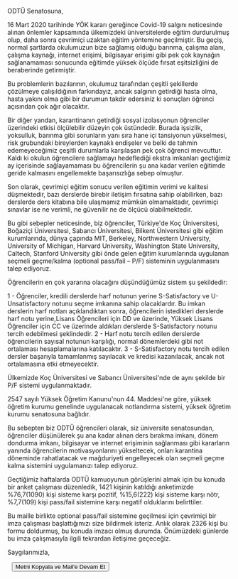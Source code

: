 ODTÜ Senatosuna,

16 Mart 2020 tarihinde YÖK kararı gereğince Covid-19 salgını neticesinde alınan önlemler kapsamında ülkemizdeki üniversitelerde eğitim durdurulmuş olup, daha sonra çevrimiçi uzaktan eğitim yöntemine geçilmiştir.
Bu geçiş, normal şartlarda okulumuzun bize sağlamış olduğu barınma, çalışma alanı, çalışma kaynağı, internet erişimi, bilgisayar erişimi gibi pek çok kaynağın sağlanamaması sonucunda eğitimde yüksek ölçüde fırsat eşitsizliğini de beraberinde getirmiştir.

Bu problemlerin bazılarının, okulumuz tarafından çeşitli şekillerde çözülmeye çalışıldığının farkındayız, ancak salgının getirdiği hasta olma, hasta yakını olma gibi bir durumun takdir edersiniz ki sonuçları öğrenci açısından çok ağır olacaktır.

Bir diğer yandan, karantinanın getirdiği sosyal izolasyonun öğrenciler üzerindeki etkisi ölçülebilir düzeyin çok üstündedir. Burada işsizlik, yoksulluk, barınma gibi sorunların yanı sıra hane içi tansiyonun yükselmesi, risk grubundaki bireylerden kaynaklı endişeler ve belki de tahmin edemeyeceğimiz çeşitli durumlarla karşılaşan pek çok öğrenci mevcuttur. Kaldı ki okulun öğrencilere sağlamayı hedeflediği ekstra imkanları geçtiğimiz ay içerisinde sağlayamaması bu öğrencilerin şu ana kadar verilen eğitimde geride kalmasını engellemekte başarısızlığa sebep olmuştur.

Son olarak, çevrimiçi eğitim sonucu verilen eğitimin verimi ve kalitesi düşmektedir, bazı derslerde birebir iletişim fırsatına sahip olabilirken, bazı derslerde ders kitabına bile ulaşmamız mümkün olmamaktadır, çevrimiçi sınavlar ise ne verimli, ne güvenilir ne de ölçücü olabilmektedir.

Bu gibi sebepler neticesinde, biz öğrenciler, Türkiye'de Koç Üniversitesi, Boğaziçi Üniversitesi, Sabancı Üniversitesi, Bilkent Üniversitesi gibi eğitim kurumlarında, dünya çapında MIT, Berkeley, Northwestern University, University of Michigan, Harvard University, Washington State University, Caltech, Stanford University gibi önde gelen eğitim kurumlarında uygulanan seçmeli geçme/kalma (optional pass/fail – P/F) sisteminin uygulanmasını talep ediyoruz.

Öğrencilerin en çok yararına olacağını düşündüğümüz sistem şu şekildedir:

1 - Öğrenciler, kredili derslerde harf notunun yerine S-Satisfactory ve U-Unsatisfactory notunu seçme imkanına sahip olacaklardır. Bu imkan derslerin harf notları açıklandıktan sonra, öğrencilerin istedikleri derslerde harf notu yerine,Lisans Öğrencileri için DD ve üzerinde, Yüksek Lisans Öğrenciler için CC ve üzerinde aldıkları derslerde S-Satisfactory notunu tercih edebilmesi şeklindedir.
2 - Harf notu tercih edilen derslerde öğrencilerin sayısal notunun karşılığı, normal dönemlerdeki gibi not ortalaması hesaplamalarına katılacaktır.
3 - S-Satisfactory notu tercih edilen dersler başarıyla tamamlanmış sayılacak ve kredisi kazanılacak, ancak not ortalamasına etki etmeyecektir.

Ülkemizde Koç Üniversitesi ve Sabancı Üniversitesi'nde de aynı şekilde bir P/F sistemi uygulanmaktadır.

2547 sayılı Yüksek Öğretim Kanunu'nun 44. Maddesi'ne göre, yüksek öğretim kurumu genelinde uygulanacak notlandırma sistemi, yüksek öğretim kurumu senatosuna bağlıdır.

Bu sebepten biz ODTÜ öğrencileri olarak, siz üniversite senatosundan, öğrenciler düşünülerek şu ana kadar alınan ders bırakma imkanı, dönem dondurma imkanı, bilgisayar ve internet erişiminin sağlanması gibi kararların yanında öğrencilerin motivasyonlarını yükseltecek, onları karantina döneminde rahatlatacak ve mağduriyeti engelleyecek olan seçmeli geçme kalma sistemini uygulamanızı talep ediyoruz.

Geçtiğimiz haftalarda ODTÜ kamuoyunun görüşlerini almak için bu konuda bir anket çalışması düzenledik, 1421 kişinin katıldığı anketimizde %76,7(1090) kişi sisteme karşı pozitif, %15,6(222) kişi sisteme karşı nötr, %7,7(109) kişi pass/fail sistemine karşı negatif olduklarını belirttiler.

Bu maille birlikte optional pass/fail sistemine geçilmesi için çevrimiçi bir imza çalışması başlattığımızı size bildirmek isteriz. Anlık olarak 2326 kişi bu formu doldurmuş, bu konuda imzacı olmuş durumda. Önümüzdeki günlerde bu imza çalışmasıyla ilgili tekrardan iletişime geçeceğiz.

Saygılarımızla,

<textarea style="height: 0px; max-height: 0px; width: 0px; max-width: 0px; opacity: 0" id="textarea">
ODTÜ Senatosuna,

16 Mart 2020 tarihinde YÖK kararı gereğince Covid-19 salgını neticesinde alınan önlemler kapsamında ülkemizdeki üniversitelerde eğitim durdurulmuş olup, daha sonra çevrimiçi uzaktan eğitim yöntemine geçilmiştir.
Bu geçiş, normal şartlarda okulumuzun bize sağlamış olduğu barınma, çalışma alanı, çalışma kaynağı, internet erişimi, bilgisayar erişimi gibi pek çok kaynağın sağlanamaması sonucunda eğitimde yüksek ölçüde fırsat eşitsizliğini de beraberinde getirmiştir.

Bu problemlerin bazılarının, okulumuz tarafından çeşitli şekillerde çözülmeye çalışıldığının farkındayız, ancak salgının getirdiği hasta olma, hasta yakını olma gibi bir durumun takdir edersiniz ki sonuçları öğrenci açısından çok ağır olacaktır.

Bir diğer yandan, karantinanın getirdiği sosyal izolasyonun öğrenciler üzerindeki etkisi ölçülebilir düzeyin çok üstündedir. Burada işsizlik, yoksulluk, barınma gibi sorunların yanı sıra hane içi tansiyonun yükselmesi, risk grubundaki bireylerden kaynaklı endişeler ve belki de tahmin edemeyeceğimiz çeşitli durumlarla karşılaşan pek çok öğrenci mevcuttur. Kaldı ki okulun öğrencilere sağlamayı hedeflediği ekstra imkanları geçtiğimiz ay içerisinde sağlayamaması bu öğrencilerin şu ana kadar verilen eğitimde geride kalmasını engellemekte başarısızlığa sebep olmuştur.

Son olarak, çevrimiçi eğitim sonucu verilen eğitimin verimi ve kalitesi düşmektedir, bazı derslerde birebir iletişim fırsatına sahip olabilirken, bazı derslerde ders kitabına bile ulaşmamız mümkün olmamaktadır, çevrimiçi sınavlar ise ne verimli, ne güvenilir ne de ölçücü olabilmektedir.
target
Bu gibi sebepler neticesinde, biz öğrenciler, Türkiye'de Koç Üniversitesi, Boğaziçi Üniversitesi, Sabancı Üniversitesi, Bilkent Üniversitesi gibi eğitim kurumlarında, dünya çapında MIT, Berkeley, Northwestern University, University of Michigan, Harvard University, Washington State University, Caltech, Stanford University gibi önde gelen eğitim kurumlarında uygulanan seçmeli geçme/kalma (optional pass/fail – P/F) sisteminin uygulanmasını talep ediyoruz.

Öğrencilerin en çok yararına olacağını düşündüğümüz sistem şu şekildedir:

1 - Öğrenciler, kredili derslerde harf notunun yerine S-Satisfactory ve U-Unsatisfactory notunu seçme imkanına sahip olacaklardır. Bu imkan derslerin harf notları açıklandıktan sonra, öğrencilerin istedikleri derslerde harf notu yerine,Lisans Öğrencileri için DD ve üzerinde, Yüksek Lisans Öğrenciler için CC ve üzerinde aldıkları derslerde S-Satisfactory notunu tercih edebilmesi şeklindedir.
2 - Harf notu tercih edilen derslerde öğrencilerin sayısal notunun karşılığı, normal dönemlerdeki gibi not ortalaması hesaplamalarına katılacaktır.
3 - S-Satisfactory notu tercih edilen dersler başarıyla tamamlanmış sayılacak ve kredisi kazanılacak, ancak not ortalamasına etki etmeyecektir.

Ülkemizde Koç Üniversitesi ve Sabancı Üniversitesi'nde de aynı şekilde bir P/F sistemi uygulanmaktadır.

2547 sayılı Yüksek Öğretim Kanunu'nun 44. Maddesi'ne göre, yüksek öğretim kurumu genelinde uygulanacak notlandırma sistemi, yüksek öğretim kurumu senatosuna bağlıdır.

Bu sebepten biz ODTÜ öğrencileri olarak, siz üniversite senatosundan, öğrenciler düşünülerek şu ana kadar alınan ders bırakma imkanı, dönem dondurma imkanı, bilgisayar ve internet erişiminin sağlanması gibi kararların yanında öğrencilerin motivasyonlarını yükseltecek, onları karantina döneminde rahatlatacak ve mağduriyeti engelleyecek olan seçmeli geçme kalma sistemini uygulamanızı talep ediyoruz.

Geçtiğimiz haftalarda ODTÜ kamuoyunun görüşlerini almak için bu konuda bir anket çalışması düzenledik, 1421 kişinin katıldığı anketimizde %76,7(1090) kişi sisteme karşı pozitif, %15,6(222) kişi sisteme karşı nötr, %7,7(109) kişi pass/fail sistemine karşı negatif olduklarını belirttiler.

Bu maille birlikte optional pass/fail sistemine geçilmesi için çevrimiçi bir imza çalışması başlattığımızı size bildirmek isteriz. Anlık olarak 2326 kişi bu formu doldurmuş, bu konuda imzacı olmuş durumda. Önümüzdeki günlerde bu imza çalışmasıyla ilgili tekrardan iletişime geçeceğiz.

Saygılarımızla

</textarea>

<button id="button" data-clipboard-action="copy" data-clipboard-target="#textarea" data-tippy-content="Kopyalandı. Mail açılıyor">
    Metni Kopyala ve Mail'e Devam Et
</button>

<script src="https://unpkg.com/@popperjs/core@2"></script>
<script src="https://unpkg.com/tippy.js@6"></script>
<script src="https://cdnjs.cloudflare.com/ajax/libs/clipboard.js/2.0.4/clipboard.min.js"></script>
<script>
document.addEventListener("DOMContentLoaded", function() {
    new ClipboardJS('#button');

    tippy('#button', {
        trigger: 'click',
    });

    document.getElementById('button').addEventListener('click', function() {
        setTimeout(function() {
            window.location.href = 'mailto:rektor@metu.edu.tr?subject=Alternatif%20Notlandırma%20Sistemi&cc=kok@metu.edu.tr,tgencoz@metu.edu.tr,ahmety@metu.edu.tr,zeyrek@metu.edu.tr,orahmet@metu.edu.tr,balkan@metu.edu.tr,neriman@metu.edu.tr,rsari@metu.edu.tr,ozgul@metu.edu.tr,kyasar@metu.edu.tr,dezeyrek@metu.edu.tr,ougur@metu.edu.tr,sabaris@metu.edu.tr,kalipcil@metu.edu.tr,gtuncer@metu.edu.tr,bkirkici@metu.edu.tr';
        }, 550);
    });
});
</script>
